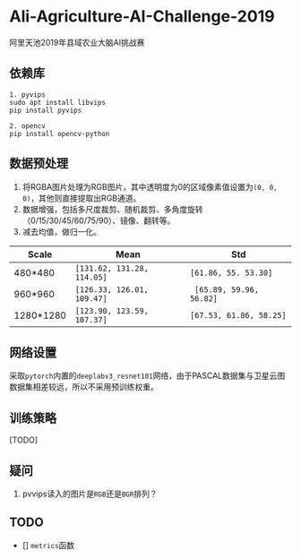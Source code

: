 # Ali-Agriculture-AI-Challenge-2019
阿里天池2019年县域农业大脑AI挑战赛

## 依赖库
```
1. pyvips
sudo apt install libvips
pip install pyvips

2. opencv
pip install opencv-python
```

## 数据预处理
1. 将RGBA图片处理为RGB图片，其中透明度为0的区域像素值设置为`(0, 0, 0)`，其他则直接提取出RGB通道。
2. 数据增强，包括多尺度裁剪、随机裁剪、多角度旋转（0/15/30/45/60/75/90）、镜像、翻转等。
3. 减去均值，做归一化。

|Scale|Mean|Std|
|-|-|-|
|480*480|`[131.62, 131.28, 114.05]`|`[61.86, 55. 53.30]`|
|960*960|`[126.33, 126.01, 109.47]`|` [65.89, 59.96, 56.82]`|
|1280*1280|`[123.90, 123.59, 107.37]`|`[67.53, 61.86, 58.25]`|

## 网络设置
采取`pytorch`内置的`deeplabv3_resnet101`网络，由于PASCAL数据集与卫星云图数据集相差较远，所以不采用预训练权重。

## 训练策略
[TODO]

##  疑问
1. pvvips读入的图片是`RGB`还是`BGR`排列？

## TODO
- [] `metrics`函数